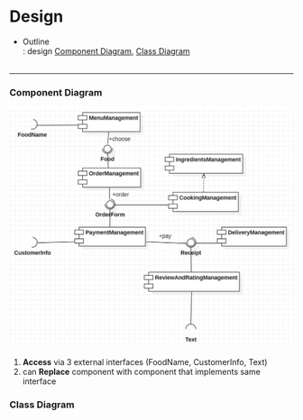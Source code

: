 # Design  

- Outline  
: design [Component Diagram](#component-diagram), [Class Diagram](#class-diagram)  </br></br>

---

### Component Diagram    
<img src="../UML/image/PizzaStore_Component.png" alt="ComponentDiagram" width="700">  

1. **Access** via 3 external interfaces (FoodName, CustomerInfo, Text)  
2. can **Replace** component with component that implements same interface  


### Class Diagram